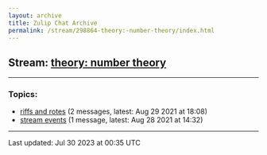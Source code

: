 ```yaml
---
layout: archive
title: Zulip Chat Archive
permalink: /stream/298864-theory:-number-theory/index.html
---
```


## Stream: [theory: number theory](https://mattecapu.github.io/ct-zulip-archive/stream/298864-theory:-number-theory/index.html)
---

### Topics:

* [riffs and rotes](topic/topic_riffs.20and.20rotes.html) (2 messages, latest: Aug 29 2021 at 18:08)
* [stream events](topic/topic_stream.20events.html) (1 message, latest: Aug 28 2021 at 14:32)

<hr><p>Last updated: Jul 30 2023 at 00:35 UTC</p>